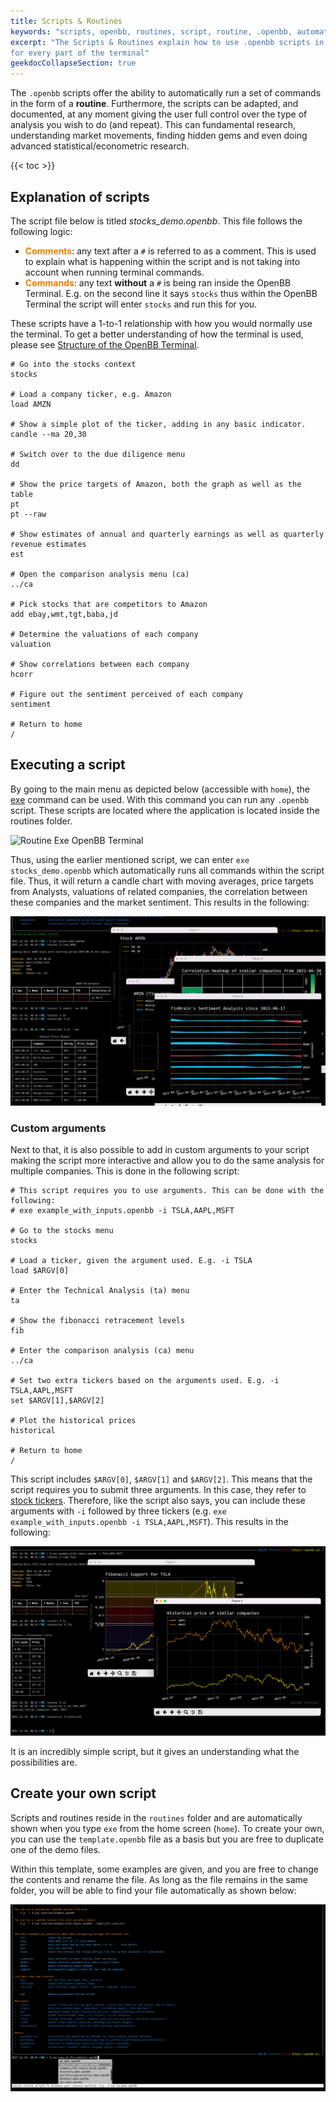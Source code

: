 ```yaml
---
title: Scripts & Routines
keywords: "scripts, openbb, routines, script, routine, .openbb, automation"
excerpt: "The Scripts & Routines explain how to use .openbb scripts in detail
for every part of the terminal"
geekdocCollapseSection: true
---
```


The `.openbb` scripts offer the ability to automatically run a set of commands in the form of a **routine**. Furthermore,
the scripts can be adapted, and documented, at any moment giving the user full control over the type of analysis you wish
to do (and repeat). This can fundamental research, understanding market movements, finding hidden gems and even
doing advanced statistical/econometric research.

{{< toc >}}

## Explanation of scripts
The script file below is titled *stocks_demo.openbb*. This file follows the following logic:

- <b><span style="color:#EF7D00">Comments</span></b>: any text after a `#` is referred to as a comment. This is used to explain what is happening within the script
and is not taking into account when running terminal commands.
- <b><span style="color:#EF7D00">Commands</span></b>: any text **without** a `#` is being ran inside the OpenBB Terminal. E.g. on the second line it says `stocks` thus within the OpenBB Terminal
the script will enter `stocks` and run this for you.

These scripts have a 1-to-1 relationship with how you would normally use the terminal. To get a better understanding of
how the terminal is used, please see <a href="https://openbb-finance.github.io/OpenBBTerminal/#structure-of-the-openbb-terminal" target="_blank">Structure of the OpenBB Terminal</a>.

```
# Go into the stocks context
stocks

# Load a company ticker, e.g. Amazon
load AMZN

# Show a simple plot of the ticker, adding in any basic indicator.
candle --ma 20,30

# Switch over to the due diligence menu
dd

# Show the price targets of Amazon, both the graph as well as the table
pt
pt --raw

# Show estimates of annual and quarterly earnings as well as quarterly revenue estimates
est

# Open the comparison analysis menu (ca)
../ca

# Pick stocks that are competitors to Amazon
add ebay,wmt,tgt,baba,jd

# Determine the valuations of each company
valuation

# Show correlations between each company
hcorr

# Figure out the sentiment perceived of each company
sentiment

# Return to home
/
```

## Executing a script
By going to the main menu as depicted below (accessible with `home`), the <a href="https://openbb-finance.github.io/OpenBBTerminal/scripts/exe" target="_blank">exe</a>
command can be used. With this command you can run any `.openbb` script. These scripts are located where the application is located inside the routines folder.

![Routine Exe OpenBB Terminal](https://user-images.githubusercontent.com/46355364/174588513-5c52ea20-548a-4c2b-a4c1-6054e2d71786.png)

Thus, using the earlier mentioned script, we can enter `exe stocks_demo.openbb` which automatically runs all commands within the script file.
Thus, it will return a candle chart with moving averages, price targets from Analysts, valuations of related companies, the correlation between these companies and the market sentiment.
This results in the following:

![img.png](img.png)

### Custom arguments

Next to that, it is also possible to add in custom arguments to your script making the script more interactive and allow
you to do the same analysis for multiple companies. This is done in the following script:

```
# This script requires you to use arguments. This can be done with the following:
# exe example_with_inputs.openbb -i TSLA,AAPL,MSFT

# Go to the stocks menu
stocks

# Load a ticker, given the argument used. E.g. -i TSLA
load $ARGV[0]

# Enter the Technical Analysis (ta) menu
ta

# Show the fibonacci retracement levels
fib

# Enter the comparison analysis (ca) menu
../ca

# Set two extra tickers based on the arguments used. E.g. -i TSLA,AAPL,MSFT
set $ARGV[1],$ARGV[2]

# Plot the historical prices
historical

# Return to home
/
```

This script includes `$ARGV[0]`, `$ARGV[1]` and `$ARGV[2]`. This means that the script requires you to submit three
arguments. In this case, they refer to <a href="https://www.investopedia.com/ask/answers/12/what-is-a-stock-ticker.asp" target="_blank">stock tickers</a>.
Therefore, like the script also says, you can include these arguments with `-i` followed by three tickers (e.g. `exe example_with_inputs.openbb -i TSLA,AAPL,MSFT`).
This results in the following:

![img_1.png](img_1.png)

It is an incredibly simple script, but it gives an understanding what the possibilities are.

## Create your own script
Scripts and routines reside in the `routines` folder and are automatically shown when you type `exe` from the
home screen (`home`). To create your own, you can use the `template.openbb` file as a basis but you are free to
duplicate one of the demo files. 

Within this template, some examples are given, and you are free to change the contents and rename the file. As long as
the file remains in the same folder, you will be able to find your file automatically as shown below:

![img_2.png](img_2.png)